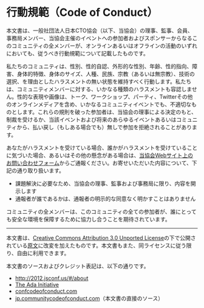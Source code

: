 # 行動規範（Code of Conduct）

本文書は、一般社団法人日本CTO協会（以下、当協会）の理事、監事、会員、事務局メンバー、当協会主催のイベントへの参加者およびスポンサーからなるこのコミュニティの全メンバーが、オンラインあるいはオフラインの活動のいずれにおいても、従うべき行動規範について記載したものです。

私たちのコミュニティは、性別、性的自認、外形的な性別、年齢、性的指向、障害、身体的特徴、身体のサイズ、人種、民族、宗教（あるいは無宗教）、技術の選択、を理由としたハラスメントの無い状態を維持すべく行動します。私たちは、コミュニティメンバーに対する、いかなる種類のハラスメントも容認しません。性的な表現や画像は、トーク、ワークショップ、パーティ、Twitterその他のオンラインメディアを含め、いかなるコミュニティイベントでも、不適切なものとします。これらの規則を破った参加者は、当協会の理事による決定のもと、制裁を受けるか、当該イベントおよび将来のあらゆるイベントあるいはコミュニティから、払い戻し（もしある場合でも）無しで参加を拒絶されることがあります。

あなたがハラスメントを受けている場合、誰かがハラスメントを受けていることに気づいた場合、あるいはその他の懸念がある場合は、[当協会Webサイト上のお問い合わせフォーム](https://cto-a.org/contact/)からご通報ください。お寄せいただいた内容について、下記の通り取り扱います。

* 課題解決に必要なため、当協会の理事、監事および事務局に限り、内容を開示します
* 通報者が誰であるかは、通報者の明示的な同意なく明かすことはありません

コミュニティの全メンバーは、このコミュニティの全ての参加者が、誰にとっても安全な環境を保障するために協力し合うことを期待されています。

----

本文書は、[Creative Commons Attribution 3.0 Unported License](https://creativecommons.org/licenses/by/3.0/deed.en_US)の下で公開されている[原文](https://jp.communitycodeofconduct.com)に改変を加えたものです。本文書もまた、同ライセンスに従う限り、自由に利用できます。

本文書のソースおよびクレジット表記は、以下の通りです。

* http://2012.jsconf.us/#/about
* [The Ada Initiative](http://geekfeminism.wikia.com/wiki/Conference_anti-harassment/Policy)
* [confcodeofconduct.com](http://confcodeofconduct.com/)
* [jp.communitycodeofconduct.com](https://jp.communitycodeofconduct.com)（本文書の直接のソース）
